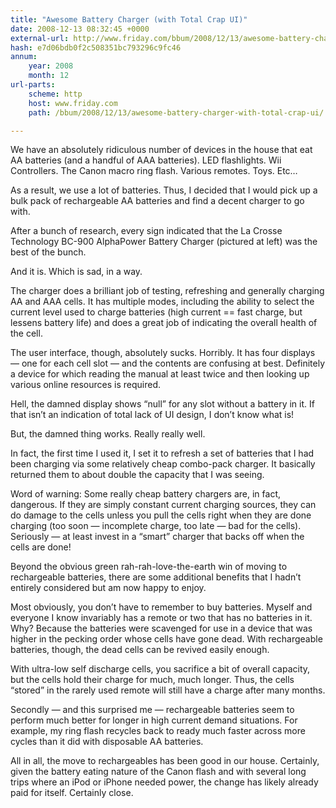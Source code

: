 ```yaml
---
title: "Awesome Battery Charger (with Total Crap UI)"
date: 2008-12-13 08:32:45 +0000
external-url: http://www.friday.com/bbum/2008/12/13/awesome-battery-charger-with-total-crap-ui/
hash: e7d06bdb0f2c508351bc793296c9fc46
annum:
    year: 2008
    month: 12
url-parts:
    scheme: http
    host: www.friday.com
    path: /bbum/2008/12/13/awesome-battery-charger-with-total-crap-ui/

---
```




We have an absolutely ridiculous number of devices in the house that eat AA batteries (and a handful of AAA batteries).   LED flashlights.   Wii Controllers.  The Canon macro ring flash.  Various remotes.  Toys. Etc…

As a result, we use a lot of batteries.   Thus, I decided that I would pick up a bulk pack of rechargeable AA batteries and find a decent charger to go with.

After a bunch of research, every sign indicated that the La Crosse Technology BC-900 AlphaPower Battery Charger
 (pictured at left) was the best of the bunch.

And it is.  Which is sad, in a way.

The charger does a brilliant job of testing, refreshing and generally charging AA and AAA cells.  It has multiple modes, including the ability to select the current level used to charge batteries (high current == fast charge, but lessens battery life) and does a great job of indicating the overall health of the cell.

The user interface, though, absolutely sucks.  Horribly.  It has four displays — one for each cell slot — and the contents are confusing at best. Definitely a device for which reading the manual at least twice and then looking up various online resources is required.

Hell, the damned display shows “null” for any slot without a battery in it.  If that isn’t an indication of total lack of UI design, I don’t know what is!

But, the damned thing works.  Really really well.

In fact, the first time I used it, I set it to refresh a set of batteries that I had been charging via some relatively cheap combo-pack charger.   It basically returned them to about double the capacity that I was seeing.

Word of warning: Some really cheap battery chargers are, in fact, dangerous.  If they are simply constant current charging sources, they can do damage to the cells unless you pull the cells right when they are done charging (too soon — incomplete charge, too late — bad for the cells).   Seriously — at least invest in a “smart” charger that backs off when the cells are done!

Beyond the obvious green rah-rah-love-the-earth win of moving to rechargeable batteries, there are some additional benefits that I hadn’t entirely considered but am now happy to enjoy.

Most obviously, you don’t have to remember to buy batteries.  Myself and everyone I know invariably has a remote or two that has no batteries in it.  Why?  Because the batteries were scavenged for use in a device that was higher in the pecking order whose cells have gone dead.   With rechargeable batteries, though, the dead cells can be revived easily enough.

With ultra-low self discharge cells, you sacrifice a bit of overall capacity, but the cells hold their charge for much, much longer.   Thus, the cells “stored” in the rarely used remote will still have a charge after many months.

Secondly — and this surprised me — rechargeable batteries seem to perform much better for longer in high current demand situations.  For example, my ring flash recycles back to ready much faster across more cycles than it did with disposable AA batteries.

All in all, the move to rechargeables has been good in our house.  Certainly, given the battery eating nature of the Canon flash and with several long trips where an iPod or iPhone needed power, the change has likely already paid for itself.  Certainly close.


